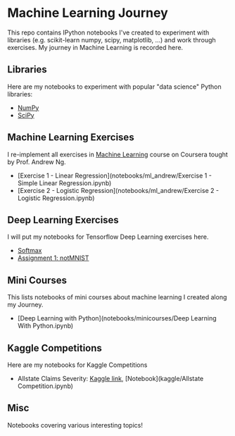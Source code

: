 # Machine Learning Journey

This repo contains IPython notebooks I've created to experiment with libraries (e.g. scikit-learn numpy, scipy, matplotlib, ...) and work through exercises. My journey in Machine Learning is recorded here.

## Libraries

Here are my notebooks to experiment with popular "data science" Python libraries:

- [NumPy](notebooks/libraries/NumPy.ipynb)
- [SciPy](notebooks/libraries/SciPy.ipynb)


## Machine Learning Exercises

I re-implement all exercises in [Machine Learning](https://www.coursera.org/learn/machine-learning) course on Coursera tought by Prof. Andrew Ng.

- [Exercise 1 - Linear Regression](notebooks/ml_andrew/Exercise 1 - Simple Linear Regression.ipynb)
- [Exercise 2 - Logistic Regression](notebooks/ml_andrew/Exercise 2 - Logistic Regression.ipynb)


## Deep Learning Exercises

I will put my notebooks for Tensorflow Deep Learning exercises here.
- [Softmax](notebooks/tensorflow/Softmax.ipynb)
- [Assignment 1: notMNIST](notebooks/tensorflow/Assignment_1_notmnist.ipynb)


## Mini Courses

This lists notebooks of mini courses about machine learning I created along my Journey.

- [Deep Learning with Python](notebooks/minicourses/Deep Learning With Python.ipynb)


## Kaggle Competitions

Here are my notebooks for Kaggle Competitions

- Allstate Claims Severity: [Kaggle link](https://www.kaggle.com/c/allstate-claims-severity), [Notebook](kaggle/Allstate Competition.ipynb)

## Misc
Notebooks covering various interesting topics!
